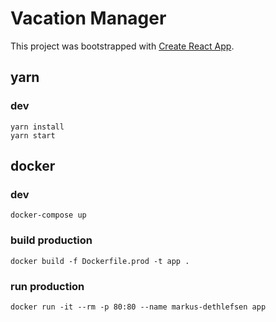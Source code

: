 # Vacation Manager

This project was bootstrapped with [Create React App](https://github.com/facebookincubator/create-react-app).

## yarn

### dev

    yarn install
    yarn start

## docker

### dev

    docker-compose up

### build production

    docker build -f Dockerfile.prod -t app .

### run production

    docker run -it --rm -p 80:80 --name markus-dethlefsen app
